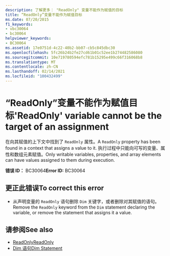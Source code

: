 ```yaml
---
description: 了解更多： "ReadOnly" 变量不能作为赋值的目标
title: “ReadOnly”变量不能作为赋值目标
ms.date: 07/20/2015
f1_keywords:
- vbc30064
- bc30064
helpviewer_keywords:
- BC30064
ms.assetid: 17e0751d-4c22-40b2-bb07-cb5c845dbc30
ms.openlocfilehash: 5fc26b24b2fe27cd61b01c52ee1b274482586080
ms.sourcegitcommit: 10e719780594efc781b15295e499c66f316068b8
ms.translationtype: MT
ms.contentlocale: zh-CN
ms.lasthandoff: 02/14/2021
ms.locfileid: "100432499"
---
```

# <a name="readonly-variable-cannot-be-the-target-of-an-assignment"></a><span data-ttu-id="b4834-103">“ReadOnly”变量不能作为赋值目标</span><span class="sxs-lookup"><span data-stu-id="b4834-103">'ReadOnly' variable cannot be the target of an assignment</span></span>

<span data-ttu-id="b4834-104">在向其赋值的上下文中找到了 `ReadOnly` 属性。</span><span class="sxs-lookup"><span data-stu-id="b4834-104">A `ReadOnly` property has been found in a context that assigns a value to it.</span></span> <span data-ttu-id="b4834-105">执行过程中只能向可写的变量、属性和数组元素赋值。</span><span class="sxs-lookup"><span data-stu-id="b4834-105">Only writable variables, properties, and array elements can have values assigned to them during execution.</span></span>  
  
 <span data-ttu-id="b4834-106">**错误 ID：** BC30064</span><span class="sxs-lookup"><span data-stu-id="b4834-106">**Error ID:** BC30064</span></span>  
  
## <a name="to-correct-this-error"></a><span data-ttu-id="b4834-107">更正此错误</span><span class="sxs-lookup"><span data-stu-id="b4834-107">To correct this error</span></span>  
  
- <span data-ttu-id="b4834-108">从声明变量的 `ReadOnly` 语句删除 `Dim` 关键字，或者删除对其赋值的语句。</span><span class="sxs-lookup"><span data-stu-id="b4834-108">Remove the `ReadOnly` keyword from the `Dim` statement declaring the variable, or remove the statement that assigns it a value.</span></span>  
  
## <a name="see-also"></a><span data-ttu-id="b4834-109">请参阅</span><span class="sxs-lookup"><span data-stu-id="b4834-109">See also</span></span>

- [<span data-ttu-id="b4834-110">ReadOnly</span><span class="sxs-lookup"><span data-stu-id="b4834-110">ReadOnly</span></span>](../language-reference/modifiers/readonly.md)
- [<span data-ttu-id="b4834-111">Dim 语句</span><span class="sxs-lookup"><span data-stu-id="b4834-111">Dim Statement</span></span>](../language-reference/statements/dim-statement.md)
